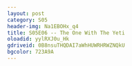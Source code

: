 ```yaml
---
layout: post 
category: S05 
header-img: Na1EBOHx_q4 
title: S05E06 -- The One With The Yeti 
oloadid: yylRXJ0u_Hk 
gdriveid: 0B8nsuTHQDAI7aWhHUWRHRWZNQkU 
bgcolor: 723A9A
--- 
```

<!--more--> 
